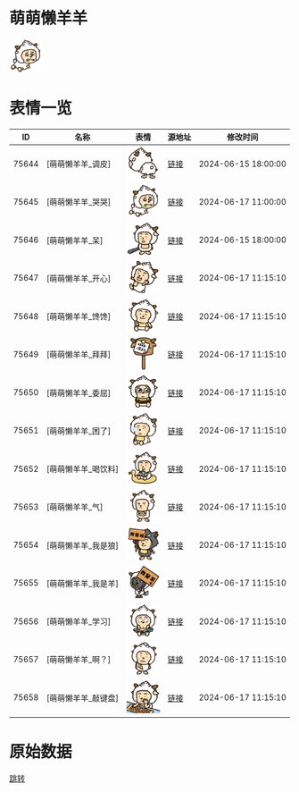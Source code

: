 # 萌萌懒羊羊

<img src="./cover.png" height="60" alt="cover" />

# 表情一览

|ID|名称|表情|源地址|修改时间|
|----|----|----|----|----|
|75644|[萌萌懒羊羊_调皮]|<img src="./pic/075644_%5B萌萌懒羊羊_调皮%5D.png" height="60" alt="调皮"/>|[链接](https://i0.hdslb.com/bfs/garb/06dad84b08a0a054a5d573ac8f113e11b16a01e2.png)|2024-06-15 18:00:00|
|75645|[萌萌懒羊羊_哭哭]|<img src="./pic/075645_%5B萌萌懒羊羊_哭哭%5D.png" height="60" alt="哭哭"/>|[链接](https://i0.hdslb.com/bfs/garb/2cb3500081f35393244ab0db47d92e66be4702ec.png)|2024-06-17 11:00:00|
|75646|[萌萌懒羊羊_呆]|<img src="./pic/075646_%5B萌萌懒羊羊_呆%5D.png" height="60" alt="呆"/>|[链接](https://i0.hdslb.com/bfs/garb/7999a0ae1c9d3adaa0d516994d1dcdbb88c86b61.png)|2024-06-15 18:00:00|
|75647|[萌萌懒羊羊_开心]|<img src="./pic/075647_%5B萌萌懒羊羊_开心%5D.png" height="60" alt="开心"/>|[链接](https://i0.hdslb.com/bfs/garb/83c1f9f23b3a232a7270e743d6a501cba62e896a.png)|2024-06-17 11:15:10|
|75648|[萌萌懒羊羊_馋馋]|<img src="./pic/075648_%5B萌萌懒羊羊_馋馋%5D.png" height="60" alt="馋馋"/>|[链接](https://i0.hdslb.com/bfs/garb/794c2fcf54e4a09cd95e6171bbb72d6d28768114.png)|2024-06-17 11:15:10|
|75649|[萌萌懒羊羊_拜拜]|<img src="./pic/075649_%5B萌萌懒羊羊_拜拜%5D.png" height="60" alt="拜拜"/>|[链接](https://i0.hdslb.com/bfs/garb/98b5c0f619166de64c9548bf5a74cb7ffe68d9eb.png)|2024-06-17 11:15:10|
|75650|[萌萌懒羊羊_委屈]|<img src="./pic/075650_%5B萌萌懒羊羊_委屈%5D.png" height="60" alt="委屈"/>|[链接](https://i0.hdslb.com/bfs/garb/bac9cf5a135786afc797e396c5b3f93738cf5112.png)|2024-06-17 11:15:10|
|75651|[萌萌懒羊羊_困了]|<img src="./pic/075651_%5B萌萌懒羊羊_困了%5D.png" height="60" alt="困了"/>|[链接](https://i0.hdslb.com/bfs/garb/cc8493a2819bbdf0de2c33e8a864f24e1a5dd191.png)|2024-06-17 11:15:10|
|75652|[萌萌懒羊羊_喝饮料]|<img src="./pic/075652_%5B萌萌懒羊羊_喝饮料%5D.png" height="60" alt="喝饮料"/>|[链接](https://i0.hdslb.com/bfs/garb/d80ec896eb856c8ac5ed7ec0e3438370918e9248.png)|2024-06-17 11:15:10|
|75653|[萌萌懒羊羊_气]|<img src="./pic/075653_%5B萌萌懒羊羊_气%5D.png" height="60" alt="气"/>|[链接](https://i0.hdslb.com/bfs/garb/0a309fd84de46832e2f48be78d8577aae49e466a.png)|2024-06-17 11:15:10|
|75654|[萌萌懒羊羊_我是狼]|<img src="./pic/075654_%5B萌萌懒羊羊_我是狼%5D.png" height="60" alt="我是狼"/>|[链接](https://i0.hdslb.com/bfs/garb/7818ae54d81032806211cded82355fce635e1d89.png)|2024-06-17 11:15:10|
|75655|[萌萌懒羊羊_我是羊]|<img src="./pic/075655_%5B萌萌懒羊羊_我是羊%5D.png" height="60" alt="我是羊"/>|[链接](https://i0.hdslb.com/bfs/garb/6675687d0982126bb784db59e2859b87974432ed.png)|2024-06-17 11:15:10|
|75656|[萌萌懒羊羊_学习]|<img src="./pic/075656_%5B萌萌懒羊羊_学习%5D.png" height="60" alt="学习"/>|[链接](https://i0.hdslb.com/bfs/garb/a2cd66d35194559a481f2646ba7cfb1576a37e38.png)|2024-06-17 11:15:10|
|75657|[萌萌懒羊羊_啊？]|<img src="./pic/075657_%5B萌萌懒羊羊_啊？%5D.png" height="60" alt="啊？"/>|[链接](https://i0.hdslb.com/bfs/garb/00525a9b3cb346476211a99bd38019bc4185b572.png)|2024-06-17 11:15:10|
|75658|[萌萌懒羊羊_敲键盘]|<img src="./pic/075658_%5B萌萌懒羊羊_敲键盘%5D.png" height="60" alt="敲键盘"/>|[链接](https://i0.hdslb.com/bfs/garb/7ba6ad3eaea008519f573f2640651c15d8e130e1.png)|2024-06-17 11:15:10|

# 原始数据

[跳转](./raw.json)

